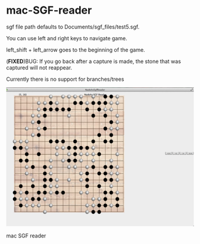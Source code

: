 mac-SGF-reader
==============

sgf file path defaults to Documents/sgf_files/test5.sgf.

You can use left and right keys to navigate game.

left_shift + left_arrow goes to the beginning of the game.

(**FIXED**)BUG: If you go back after a capture is made, the stone that was captured will not reappear.

Currently there is no support for branches/trees

![ScreenShot](/mac_sgf_reader.png)

mac SGF reader
